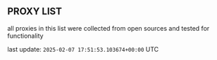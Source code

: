 ## PROXY LIST

all proxies in this list were collected from open sources and tested for functionality

last update: `2025-02-07 17:51:53.103674+00:00` UTC